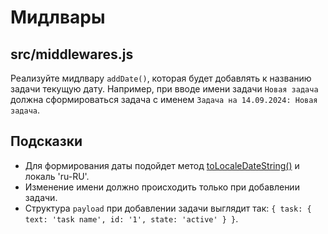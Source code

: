 # Мидлвары

## src/middlewares.js

Реализуйте мидлвару `addDate()`, которая будет добавлять к названию задачи текущую дату. Например, при вводе имени задачи `Новая задача` должна сформироваться задача с именем `Задача на 14.09.2024: Новая задача`.

## Подсказки

- Для формирования даты подойдет метод [toLocaleDateString()](https://developer.mozilla.org/ru/docs/Web/JavaScript/Reference/Global_Objects/Date/toLocaleDateString) и локаль 'ru-RU'.
- Изменение имени должно происходить только при добавлении задачи.
- Структура `payload` при добавлении задачи выглядит так: `{ task: { text: 'task name', id: '1', state: 'active' } }`.
